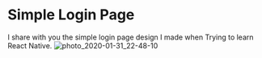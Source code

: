 # Simple Login Page
I share with you the simple login page design I made when Trying to learn React Native.
![photo_2020-01-31_22-48-10](https://user-images.githubusercontent.com/24756964/73569599-ced5b680-447b-11ea-9127-9651193756f6.jpg)

